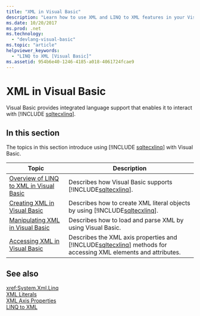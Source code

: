```yaml
---
title: "XML in Visual Basic"
description: "Learn how to use XML and LINQ to XML features in your Visual Basic code."
ms.date: 10/20/2017
ms.prod: .net
ms.technology: 
  - "devlang-visual-basic"
ms.topic: "article"
helpviewer_keywords: 
  - "LINQ to XML [Visual Basic]"
ms.assetid: 954b6e40-1246-4185-a018-4061724fcae9
---
```

# XML in Visual Basic

Visual Basic provides integrated language support that enables it to interact with [!INCLUDE [sqltecxlinq](~/includes/sqltecxlinq-md.md)].  

## In this section  

 The topics in this section introduce using [!INCLUDE [sqltecxlinq](~/includes/sqltecxlinq-md.md)] with Visual Basic.  


|Topic|Description|  
|-----------|-----------------|  
|[Overview of LINQ to XML in Visual Basic](../../../../visual-basic/programming-guide/language-features/xml/overview-of-linq-to-xml.md)|Describes how Visual Basic supports [!INCLUDE[sqltecxlinq](~/includes/sqltecxlinq-md.md)].|  
|[Creating XML in Visual Basic](../../../../visual-basic/programming-guide/language-features/xml/creating-xml.md)|Describes how to create XML literal objects by using [!INCLUDE[sqltecxlinq](~/includes/sqltecxlinq-md.md)].|  
|[Manipulating XML in Visual Basic](../../../../visual-basic/programming-guide/language-features/xml/manipulating-xml.md)|Describes how to load and parse XML by using Visual Basic.|  
|[Accessing XML in Visual Basic](../../../../visual-basic/programming-guide/language-features/xml/accessing-xml.md)|Describes the XML axis properties and [!INCLUDE[sqltecxlinq](~/includes/sqltecxlinq-md.md)] methods for accessing XML elements and attributes.|  

## See also  
 <xref:System.Xml.Linq>  
 [XML Literals](../../../../visual-basic/language-reference/xml-literals/index.md)  
 [XML Axis Properties](../../../../visual-basic/language-reference/xml-axis/xml-axis-properties.md)  
 [LINQ to XML](http://msdn.microsoft.com/library/f0fe21e9-ee43-4a55-b91a-0800e5782c13)
